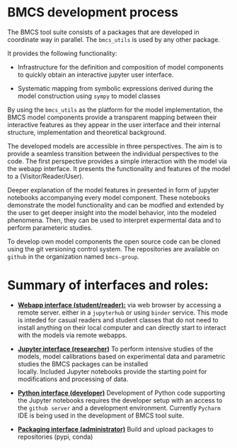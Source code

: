 
# BMCS development process

The BMCS tool suite consists of a packages
that are developed in coordinate way in parallel.
The  `bmcs_utils` is used by any other package.

It provides the following functionality:

 - Infrastructure for the definition and composition 
   of model components to quickly obtain an interactive 
   jupyter user interface.
   
 - Systematic mapping from symbolic expressions
   derived during the model construction using `sympy`
   to model classes
   
By using the `bmcs_utils` as the platform for the model
implementation, the BMCS model components provide 
a transparent mapping between their interactive features
as they appear in the user interface and their internal 
structure, implementation and theoretical background.

The developed models are accessible in three perspectives.
The aim is to provide a seamless transition between the 
individual perspectives to the code. The first perspective
 provides a simple interaction with the model 
via the webapp interface. It presents the functionality and 
features of the model to a (Visitor/Reader/User). 

Deeper explanation of the model features in presented in
form of jupyter notebooks accompanying every 
model component. These notebooks demonstrate the model
functionality and  can be modfied and extended by the 
user to get deeper insight into the model behavior, into the 
modeled phenomena. Then, they can be used to interpret
expermental data and to perform parameteric studies.

To develop own model components the open source code can be
cloned using the git versioning control system. The repositories
are available on `github` in the organization 
named `bmcs-group`. 

# Summary of interfaces and roles:

 - [**Webapp interface (student/reader):**](webapp_access.md) via web browser by accessing a remote server.
   either in a `jupyterhub` or using  `binder` service. This
   mode is inteded for casual readers and student classes 
   that do not need to install anything on their local computer 
   and can directly start to interact with the models via 
   remote webapps.
   
 - [**Jupyter interface (researcher)**](jupyter_access.md) To perform intensive studies of the models, 
   model calibrations based on experimental data and 
   parametric studies the BMCS packages can be installed  
   locally. Included Jupyter notebooks provide the starting 
   point for modifications and processing of data.
   
 - [**Python interface (developer)**](python_access.md) Development of Python code supporting the 
   Jupyter notebooks requires the developer setup with an access
   to the `github server` and a development environment. Currently
   `Pycharm` IDE is being used in the development 
   of BMCS tool suite.

 - [**Packaging interface (administrator)**](distribution.md) 
   Build and upload packages to repositories 
   (pypi, conda)
